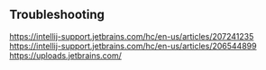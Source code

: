 ## Troubleshooting

https://intellij-support.jetbrains.com/hc/en-us/articles/207241235
https://intellij-support.jetbrains.com/hc/en-us/articles/206544899
https://uploads.jetbrains.com/